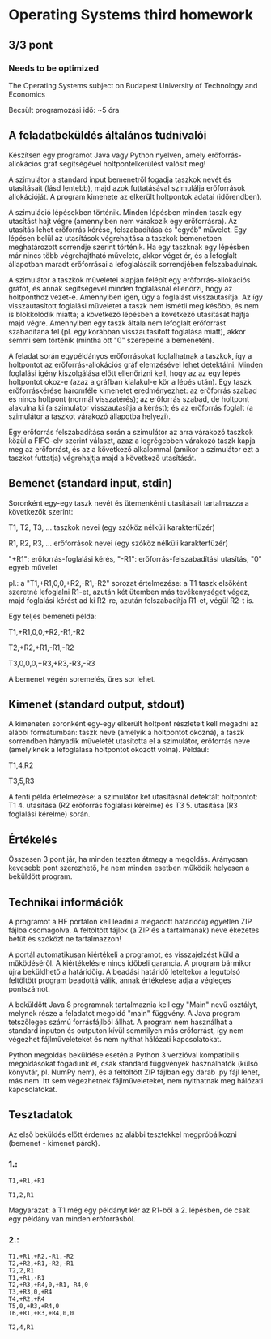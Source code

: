 # Operating Systems third homework

## 3/3 pont

### Needs to be optimized

The Operating Systems subject on Budapest University of Technology and Economics

Becsült programozási idő: ~5 óra

## A feladatbeküldés általános tudnivalói

Készítsen egy programot Java vagy Python nyelven, amely erőforrás-allokációs gráf segítségével holtpontelkerülést valósít meg!

A szimulátor a standard input bemenetről fogadja taszkok nevét és utasításait (lásd lentebb), majd azok futtatásával szimulálja erőforrások allokációját. A program kimenete az elkerült holtpontok adatai (időrendben).

A szimuláció lépésekben történik. Minden lépésben minden taszk egy utasítást hajt végre (amennyiben nem várakozik egy erőforrásra). Az utasítás lehet erőforrás kérése, felszabadítása és "egyéb" művelet. Egy lépésen belül az utasítások végrehajtása a taszkok bemenetben meghatározott sorrendje szerint történik. Ha egy taszknak egy lépésben már nincs több végrehajtható művelete, akkor véget ér, és a lefoglalt állapotban maradt erőforrásai a lefoglalásaik sorrendjében felszabadulnak.

A szimulátor a taszkok műveletei alapján felépít egy erőforrás-allokációs gráfot, és annak segítségével minden foglalásnál ellenőrzi, hogy az holtponthoz vezet-e. Amennyiben igen, úgy a foglalást visszautasítja. Az így visszautasított foglalási műveletet a taszk nem ismétli meg később, és nem is blokkolódik miatta; a következő lépésben a következő utasítását hajtja majd végre. Amennyiben egy taszk általa nem lefoglalt erőforrást szabadítana fel (pl. egy korábban visszautasított foglalása miatt), akkor semmi sem történik (mintha ott "0" szerepelne a bemenetén).

A feladat során egypéldányos erőforrásokat foglalhatnak a taszkok, így a holtpontot az erőforrás-allokációs gráf elemzésével lehet detektálni. Minden foglalási igény kiszolgálása előtt ellenőrizni kell, hogy az az egy lépés holtpontot okoz-e (azaz a gráfban kialakul-e kör a lépés után). Egy taszk erőforráskérése háromféle kimenetet eredményezhet: az erőforrás szabad és nincs holtpont (normál visszatérés); az erőforrás szabad, de holtpont alakulna ki (a szimulátor visszautasítja a kérést); és az erőforrás foglalt (a szimulátor a taszkot várakozó állapotba helyezi).

Egy erőforrás felszabadítása során a szimulátor az arra várakozó taszkok közül a FIFO-elv szerint választ, azaz a legrégebben várakozó taszk kapja meg az erőforrást, és az a következő alkalommal (amikor a szimulátor ezt a taszkot futtatja) végrehajtja majd a következő utasítását.

## Bemenet (standard input, stdin)

Soronként egy-egy taszk nevét és ütemenkénti utasításait tartalmazza a következők szerint:

T1, T2, T3, ... taszkok nevei (egy szóköz nélküli karakterfüzér)

R1, R2, R3, ... erőforrások nevei (egy szóköz nélküli karakterfüzér)

"+R1": erőforrás-foglalási kérés, "-R1": erőforrás-felszabadítási utasítás, "0" egyéb művelet

pl.: a "T1,+R1,0,0,+R2,-R1,-R2" sorozat értelmezése: a T1 taszk elsőként szeretné lefoglalni R1-et, azután két ütemben más tevékenységet végez, majd foglalási kérést ad ki R2-re, azután felszabadítja R1-et, végül R2-t is.

Egy teljes bemeneti példa:

T1,+R1,0,0,+R2,-R1,-R2

T2,+R2,+R1,-R1,-R2

T3,0,0,0,+R3,+R3,-R3,-R3

A bemenet végén soremelés, üres sor lehet.

## Kimenet (standard output, stdout)

A kimeneten soronként egy-egy elkerült holtpont részleteit kell megadni az alábbi formátumban:
taszk neve (amelyik a holtpontot okozná), a taszk sorrendben hányadik műveletét utasította el a szimulátor, erőforrás neve (amelyiknek a lefoglalása holtpontot okozott volna). Például:

T1,4,R2

T3,5,R3

A fenti példa értelmezése: a szimulátor két utasításnál detektált holtpontot: T1 4. utasítása (R2 erőforrás foglalási kérelme) és T3 5. utasítása (R3 foglalási kérelme) során.

## Értékelés

Összesen 3 pont jár, ha minden teszten átmegy a megoldás. Arányosan kevesebb pont szerezhető, ha nem minden esetben működik helyesen a beküldött program.

## Technikai információk

A programot a HF portálon kell leadni a megadott határidőig egyetlen ZIP fájlba csomagolva. A feltöltött fájlok (a ZIP és a tartalmának) neve ékezetes betűt és szóközt ne tartalmazzon!

A portál automatikusan kiértékeli a programot, és visszajelzést küld a működéséről. A kiértékelésre nincs időbeli garancia. A program bármikor újra beküldhető a határidőig. A beadási határidő leteltekor a legutolsó feltöltött program beadottá válik, annak értékelése adja a végleges pontszámot.

A beküldött Java 8 programnak tartalmaznia kell egy "Main" nevű osztályt, melynek része a feladatot megoldó "main" függvény. A Java program tetszőleges számú forrásfájlból állhat. A program nem használhat a standard inputon és outputon kívül semmilyen más erőforrást, így nem végezhet fájlműveleteket és nem nyithat hálózati kapcsolatokat.

Python megoldás beküldése esetén a Python 3 verzióval kompatibilis megoldásokat fogadunk el, csak standard függvények használhatók (külső könyvtár, pl. NumPy nem), és a feltöltött ZIP fájlban egy darab .py fájl lehet, más nem. Itt sem végezhetnek fájlműveleteket, nem nyithatnak meg hálózati kapcsolatokat.

## Tesztadatok

Az első beküldés előtt érdemes az alábbi tesztekkel megpróbálkozni (bemenet - kimenet párok).

### 1.:

```
T1,+R1,+R1
```

```
T1,2,R1
```

Magyarázat: a T1 még egy példányt kér az R1-ből a 2. lépésben, de csak egy példány van minden erőforrásból.

### 2.:

```
T1,+R1,+R2,-R1,-R2
T2,+R2,+R1,-R2,-R1
T2,2,R1
T1,+R1,-R1
T2,+R3,+R4,0,+R1,-R4,0
T3,+R3,0,+R4
T4,+R2,+R4
T5,0,+R3,+R4,0
T6,+R1,+R3,+R4,0,0
```

```
T2,4,R1
```
